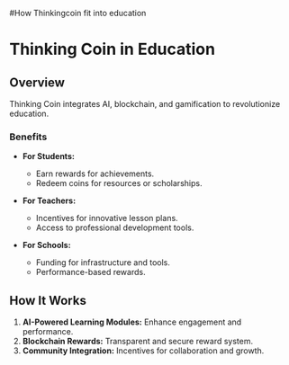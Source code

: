 #How Thinkingcoin fit into education
# Thinking Coin in Education  

## Overview  
Thinking Coin integrates AI, blockchain, and gamification to revolutionize education.  

### Benefits  
- **For Students:**  
  - Earn rewards for achievements.  
  - Redeem coins for resources or scholarships.  

- **For Teachers:**  
  - Incentives for innovative lesson plans.  
  - Access to professional development tools.  

- **For Schools:**  
  - Funding for infrastructure and tools.  
  - Performance-based rewards.  

## How It Works  
1. **AI-Powered Learning Modules:** Enhance engagement and performance.  
2. **Blockchain Rewards:** Transparent and secure reward system.  
3. **Community Integration:** Incentives for collaboration and growth.  
